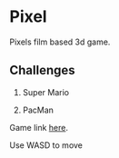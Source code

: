 # Pixel

Pixels film based 3d game.

## Challenges

1. Super Mario

2. PacMan

Game link [here](https://immercato.itch.io).

Use WASD to move